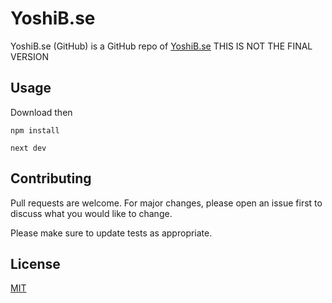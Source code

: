 # YoshiB.se
YoshiB.se (GitHub) is a GitHub repo of [YoshiB.se](https://yoshib.se) THIS IS NOT THE FINAL VERSION

## Usage
Download then 
```
npm install
```
```
next dev
```
## Contributing
Pull requests are welcome. For major changes, please open an issue first to discuss what you would like to change.

Please make sure to update tests as appropriate.

## License
[MIT](https://choosealicense.com/licenses/mit/)